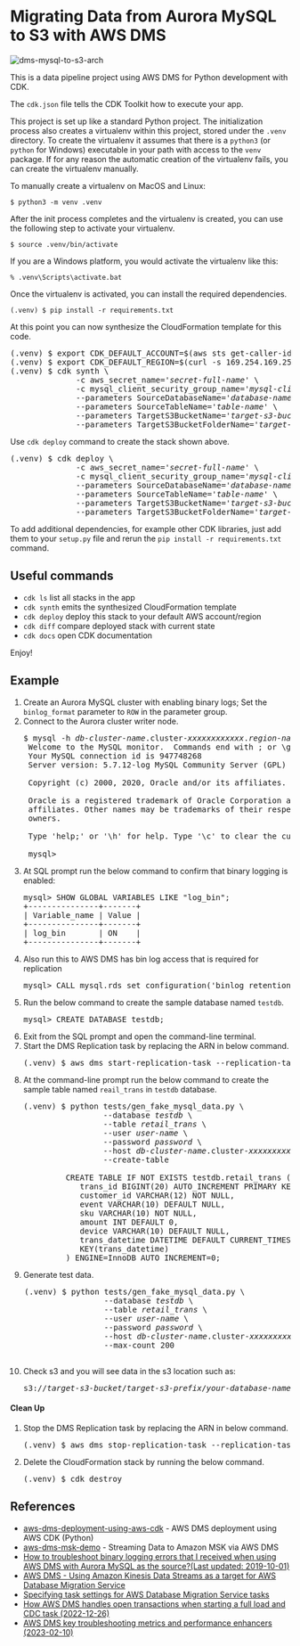 
# Migrating Data from Aurora MySQL to S3 with AWS DMS

![dms-mysql-to-s3-arch](./dms-mysql-to-s3-arch.svg)

This is a data pipeline project using AWS DMS for Python development with CDK.

The `cdk.json` file tells the CDK Toolkit how to execute your app.

This project is set up like a standard Python project.  The initialization
process also creates a virtualenv within this project, stored under the `.venv`
directory.  To create the virtualenv it assumes that there is a `python3`
(or `python` for Windows) executable in your path with access to the `venv`
package. If for any reason the automatic creation of the virtualenv fails,
you can create the virtualenv manually.

To manually create a virtualenv on MacOS and Linux:

```
$ python3 -m venv .venv
```

After the init process completes and the virtualenv is created, you can use the following
step to activate your virtualenv.

```
$ source .venv/bin/activate
```

If you are a Windows platform, you would activate the virtualenv like this:

```
% .venv\Scripts\activate.bat
```

Once the virtualenv is activated, you can install the required dependencies.

```
(.venv) $ pip install -r requirements.txt
```

At this point you can now synthesize the CloudFormation template for this code.

<pre>
(.venv) $ export CDK_DEFAULT_ACCOUNT=$(aws sts get-caller-identity --query Account --output text)
(.venv) $ export CDK_DEFAULT_REGION=$(curl -s 169.254.169.254/latest/dynamic/instance-identity/document | jq -r .region)
(.venv) $ cdk synth \
              -c aws_secret_name='<i>secret-full-name</i>' \
              -c mysql_client_security_group_name='<i>mysql-client-security-group-name</i>' \
              --parameters SourceDatabaseName='<i>database-name</i>' \
              --parameters SourceTableName='<i>table-name</i>' \
              --parameters TargetS3BucketName='<i>target-s3-bucket</i>' \
              --parameters TargetS3BucketFolderName='<i>target-s3-prefix</i>'
</pre>

Use `cdk deploy` command to create the stack shown above.

<pre>
(.venv) $ cdk deploy \
              -c aws_secret_name='<i>secret-full-name</i>' \
              -c mysql_client_security_group_name='<i>mysql-client-security-group-name</i>' \
              --parameters SourceDatabaseName='<i>database-name</i>' \
              --parameters SourceTableName='<i>table-name</i>' \
              --parameters TargetS3BucketName='<i>target-s3-bucket</i>' \
              --parameters TargetS3BucketFolderName='<i>target-s3-prefix</i>'
</pre>

To add additional dependencies, for example other CDK libraries, just add
them to your `setup.py` file and rerun the `pip install -r requirements.txt`
command.

## Useful commands

 * `cdk ls`          list all stacks in the app
 * `cdk synth`       emits the synthesized CloudFormation template
 * `cdk deploy`      deploy this stack to your default AWS account/region
 * `cdk diff`        compare deployed stack with current state
 * `cdk docs`        open CDK documentation

Enjoy!


## Example

1. Create an Aurora MySQL cluster with enabling binary logs; Set the `binlog_format` parameter to `ROW` in the parameter group.
2. Connect to the Aurora cluster writer node.
   <pre>
   $ mysql -h <i>db-cluster-name</i>.cluster-<i>xxxxxxxxxxxx</i>.<i>region-name</i>.rds.amazonaws.com -uadmin -p
    Welcome to the MySQL monitor.  Commands end with ; or \g.
    Your MySQL connection id is 947748268
    Server version: 5.7.12-log MySQL Community Server (GPL)

    Copyright (c) 2000, 2020, Oracle and/or its affiliates. All rights reserved.

    Oracle is a registered trademark of Oracle Corporation and/or its
    affiliates. Other names may be trademarks of their respective
    owners.

    Type 'help;' or '\h' for help. Type '\c' to clear the current input statement.

    mysql>
   </pre>
3. At SQL prompt run the below command to confirm that binary logging is enabled:
   <pre>
   mysql> SHOW GLOBAL VARIABLES LIKE "log_bin";
   +---------------+-------+
   | Variable_name | Value |
   +---------------+-------+
   | log_bin       | ON    |
   +---------------+-------+
   </pre>
4. Also run this to AWS DMS has bin log access that is required for replication
   <pre>
   mysql> CALL mysql.rds_set_configuration('binlog retention hours', 24);
   </pre>
5. Run the below command to create the sample database named `testdb`.
   <pre>
   mysql> CREATE DATABASE testdb;
   </pre>
6. Exit from the SQL prompt and open the command-line terminal.
7. Start the DMS Replication task by replacing the ARN in below command.
   <pre>
   (.venv) $ aws dms start-replication-task --replication-task-arn <i>dms-task-arn</i>  --start-replication-task-type start-replication
   </pre>
8. At the command-line prompt run the below command to create the sample table named `reail_trans` in `testdb` database.
   <pre>
   (.venv) $ python tests/gen_fake_mysql_data.py \
                    --database <i>testdb</i> \
                    --table <i>retail_trans</i> \
                    --user <i>user-name</i> \
                    --password <i>password</i> \
                    --host <i>db-cluster-name</i>.cluster-<i>xxxxxxxxxxxx</i>.<i>region-name</i>.rds.amazonaws.com \
                    --create-table

            CREATE TABLE IF NOT EXISTS testdb.retail_trans (
               trans_id BIGINT(20) AUTO_INCREMENT PRIMARY KEY,
               customer_id VARCHAR(12) NOT NULL,
               event VARCHAR(10) DEFAULT NULL,
               sku VARCHAR(10) NOT NULL,
               amount INT DEFAULT 0,
               device VARCHAR(10) DEFAULT NULL,
               trans_datetime DATETIME DEFAULT CURRENT_TIMESTAMP,
               KEY(trans_datetime)
            ) ENGINE=InnoDB AUTO_INCREMENT=0;
   </pre>   
9.  Generate test data.
   <pre>
   (.venv) $ python tests/gen_fake_mysql_data.py \
                    --database <i>testdb</i> \
                    --table <i>retail_trans</i> \
                    --user <i>user-name</i> \
                    --password <i>password</i> \
                    --host <i>db-cluster-name</i>.cluster-<i>xxxxxxxxxxxx</i>.<i>region-name</i>.rds.amazonaws.com \
                    --max-count 200
   </pre>
10. Check s3 and you will see data in the s3 location such as:
    <pre>
    s3://<i>target-s3-bucket</i>/<i>target-s3-prefix</i>/<i>your-database-name</i>/<i>your-table-name</i>/
    </pre>

#### Clean Up
1. Stop the DMS Replication task by replacing the ARN in below command.
   <pre>
   (.venv) $ aws dms stop-replication-task --replication-task-arn <i>dms-task-arn</i>
   </pre>
2. Delete the CloudFormation stack by running the below command.
   <pre>
   (.venv) $ cdk destroy
   </pre>


## References

 * [aws-dms-deployment-using-aws-cdk](https://github.com/aws-samples/aws-dms-deployment-using-aws-cdk) - AWS DMS deployment using AWS CDK (Python)
 * [aws-dms-msk-demo](https://github.com/aws-samples/aws-dms-msk-demo) - Streaming Data to Amazon MSK via AWS DMS
 * [How to troubleshoot binary logging errors that I received when using AWS DMS with Aurora MySQL as the source?(Last updated: 2019-10-01)](https://aws.amazon.com/premiumsupport/knowledge-center/dms-binary-logging-aurora-mysql/)
 * [AWS DMS - Using Amazon Kinesis Data Streams as a target for AWS Database Migration Service](https://docs.aws.amazon.com/dms/latest/userguide/CHAP_Target.Kinesis.html)
 * [Specifying task settings for AWS Database Migration Service tasks](https://docs.aws.amazon.com/dms/latest/userguide/CHAP_Tasks.CustomizingTasks.TaskSettings.html#CHAP_Tasks.CustomizingTasks.TaskSettings.Example)
 * [How AWS DMS handles open transactions when starting a full load and CDC task (2022-12-26)](https://aws.amazon.com/blogs/database/how-aws-dms-handles-open-transactions-when-starting-a-full-load-and-cdc-task/)
 * [AWS DMS key troubleshooting metrics and performance enhancers (2023-02-10)](https://aws.amazon.com/blogs/database/aws-dms-key-troubleshooting-metrics-and-performance-enhancers/)
